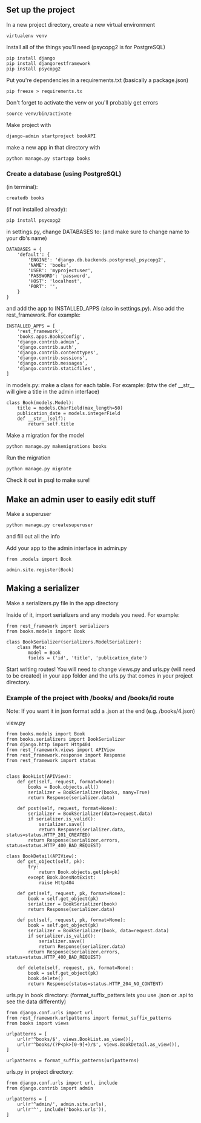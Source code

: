 ## Set up the project

In a new project directory, create a new virtual environment
```
virtualenv venv
```

Install all of the things you'll need (psycopg2 is for PostgreSQL)
```
pip install django
pip install djangorestframework
pip install psycopg2
```

Put you're dependencies in a requirements.txt (basically a package.json)
```
pip freeze > requirements.tx
```

Don't forget to activate the venv or you'll probably get errors
```
source venv/bin/activate
```

Make project with 
```
django-admin startproject bookAPI
```

make a new app in that directory with 
```
python manage.py startapp books
```

### Create a database (using PostgreSQL)

(in terminal): 
```
createdb books
```

(if not installed already): 
```
pip install psycopg2
```

in settings.py, change DATABASES to: (and make sure to change name to your db's name)
```
DATABASES = {
    'default': {
        'ENGINE': 'django.db.backends.postgresql_psycopg2',
        'NAME': 'books',
        'USER': 'myprojectuser',
        'PASSWORD': 'password',
        'HOST': 'localhost',
        'PORT': '',
    }
}
```

and add the app to INSTALLED_APPS (also in settings.py). Also add the rest\_framework. For example:
```
INSTALLED_APPS = [
    'rest_framework',
    'books.apps.BooksConfig',
    'django.contrib.admin',
    'django.contrib.auth',
    'django.contrib.contenttypes',
    'django.contrib.sessions',
    'django.contrib.messages',
    'django.contrib.staticfiles',
]
```

in models.py: make a class for each table. For example: (btw the def \_\_str\_\_ will give a title in the admin interface)
```
class Book(models.Model):
    title = models.CharField(max_length=50)
    publication_date = models.integerField
    def __str__(self):
        return self.title
```

Make a migration for the model
```
python manage.py makemigrations books
```

Run the migration
```
python manage.py migrate
```

Check it out in psql to make sure!

## Make an admin user to easily edit stuff

Make a superuser
```
python manage.py createsuperuser
```
and fill out all the info

Add your app to the admin interface in admin.py
```
from .models import Book

admin.site.register(Book)
```

## Making a serializer

Make a serializers.py file in the app directory

Inside of it, import serializers and any models you need. For example:
```
from rest_framework import serializers
from books.models import Book

class BookSerializer(serializers.ModelSerializer):
    class Meta:
        model = Book
        fields = ('id', 'title', 'publication_date')
```

Start writing routes! You will need to change views.py and urls.py (will need to be created) in your app folder and the urls.py that comes in your project directory.

### Example of the project with /books/ and /books/id route

Note: If you want it in json format add a .json at the end (e.g. /books/4.json)

view.py

```
from books.models import Book
from books.serializers import BookSerializer
from django.http import Http404
from rest_framework.views import APIView
from rest_framework.response import Response
from rest_framework import status


class BookList(APIView):
    def get(self, request, format=None):
        books = Book.objects.all()
        serializer = BookSerializer(books, many=True)
        return Response(serializer.data)

    def post(self, request, format=None):
        serializer = BookSerializer(data=request.data)
        if serializer.is_valid():
            serializer.save()
            return Response(serializer.data, status=status.HTTP_201_CREATED)
        return Response(serializer.errors, status=status.HTTP_400_BAD_REQUEST)

class BookDetail(APIView):
    def get_object(self, pk):
        try:
            return Book.objects.get(pk=pk)
        except Book.DoesNotExist:
            raise Http404

    def get(self, request, pk, format=None):
        book = self.get_object(pk)
        serializer = BookSerializer(book)
        return Response(serializer.data)

    def put(self, request, pk, format=None):
        book = self.get_object(pk)
        serializer = BookSerializer(book, data=request.data)
        if serializer.is_valid():
            serializer.save()
            return Response(serializer.data)
        return Response(serializer.errors, status=status.HTTP_400_BAD_REQUEST)

    def delete(self, request, pk, format=None):
        book = self.get_object(pk)
        book.delete()
        return Response(status=status.HTTP_204_NO_CONTENT)
```

urls.py in book directory:
(format_suffix_patters lets you use .json or .api to see the data differently)
```
from django.conf.urls import url
from rest_framework.urlpatterns import format_suffix_patterns
from books import views

urlpatterns = [
    url(r'^books/$', views.BookList.as_view()),
    url(r'^books/(?P<pk>[0-9]+)/$', views.BookDetail.as_view()),
]

urlpatterns = format_suffix_patterns(urlpatterns)
```

urls.py in project directory:

```
from django.conf.urls import url, include
from django.contrib import admin

urlpatterns = [
    url(r'^admin/', admin.site.urls),
    url(r'^', include('books.urls')),
]

```